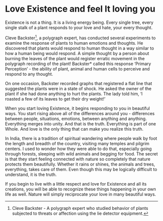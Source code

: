 # Love Existence and feel It loving you

Existence is not a thing. It is a living energy
being. Every single tree, every single stalk
of a plant responds to your love and hate,
your every thought.

Cleve Backster[^1], a polygraph expert, has
conducted several experiments to examine
the response of plants to human emotions
and thoughts. He discovered that plants
would respond to human thought in a way
similar to how a human being would
respond. A simple thought by a person
about burning the leaves of the plant
would register erratic movement in the
polygraph recording of the plant! Backster*
called this response ‘Primary Perception’ -
the ability of plant, animal and human cells
to perceive and respond to any thought.

On one occasion, Backster recorded
graphs that registered a flat line that
suggested the plants were in a state of
shock. He asked the owner of the plant if
she had done anything to hurt the plants.
The lady told him, ‘I roasted a few of its
leaves to get their dry weight!’

When you start loving Existence, it begins
responding to you in beautiful ways. You
start rising above all of the differences
around you - differences between people,
situations, emotions, between anything and
anything. Everything merges into unity.
And that is the truth. Everything is part
of one Whole. And love is the only thing
that can make you realize this truth.

In India, there is a tradition of spiritual
wandering where people walk by foot the
length and breadth of the country, visiting
many temples and pilgrim centers. I used
to wonder how they were able to do that,
especially going through forests, sleeping
with wild animals and begging for food.
The secret is that they start feeling
connected with nature so completely that
nature protects them beautifully. Whether
it rains or shines, the animals and trees,
everything, takes care of them. Even
though this may be logically difficult to
understand, it is the truth.

If you begin to live with a little respect
and love for Existence and all its creations,
you will be able to recognize these things
happening in your own life as well. Nature
will simply reciprocate your love in many
beautiful ways.

[^1]: Cleve Backster - A polygraph expert who studied behavior of plants subjected to threats or affection using the
lie detector equipment.
